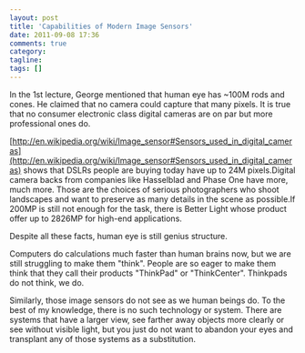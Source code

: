 ```yaml
---
layout: post
title: 'Capabilities of Modern Image Sensors'
date: 2011-09-08 17:36
comments: true
category:
tagline:
tags: []
---
```


In the 1st lecture, George mentioned that human eye has ~100M rods and cones. He claimed that no camera could capture that many pixels. It is true that no consumer electronic class digital cameras are on par but more professional ones do.

[http://en.wikipedia.org/wiki/Image_sensor#Sensors_used_in_digital_cameras](http://en.wikipedia.org/wiki/Image_sensor#Sensors_used_in_digital_cameras) shows that DSLRs people are buying today have up to 24M pixels.Digital camera backs from companies like Hasselblad and Phase One have more, much more. Those are the choices of serious photographers who shoot landscapes and want to preserve as many details in the scene as possible.If 200MP is still not enough for the task, there is Better Light whose product offer up to 2826MP for high-end applications.

Despite all these facts, human eye is still genius structure.

Computers do calculations much faster than human brains now, but we are still struggling to make them "think". People are so eager to make them think that they call their products "ThinkPad" or "ThinkCenter". Thinkpads do not think, we do.

Similarly, those image sensors do not see as we human beings do. To the best of my knowledge, there is no such technology or system. There are systems that have a larger view, see farther away objects more clearly or see without visible light, but you just do not want to abandon your eyes and transplant any of those systems as a substitution.
